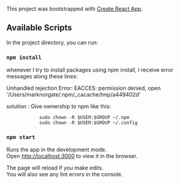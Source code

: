 This project was bootstrapped with [Create React App](https://github.com/facebook/create-react-app).

## Available Scripts

In the project directory, you can run:

### `npm install`

 whenever I try to install packages using npm install, I receive error messages along these lines:

Unhandled rejection Error: EACCES: permission denied, open 
'/Users/marknorgate/.npm/_cacache/tmp/a449402d'

solution : Give ownership to npm like this:

                sudo chown -R $USER:$GROUP ~/.npm
                sudo chown -R $USER:$GROUP ~/.config








### `npm start`

Runs the app in the development mode.<br>
Open [http://localhost:3000](http://localhost:3000) to view it in the browser.

The page will reload if you make edits.<br>
You will also see any lint errors in the console.

